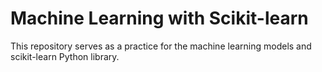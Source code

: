 # Machine Learning with Scikit-learn

This repository serves as a practice for the machine learning models and scikit-learn Python library. 
